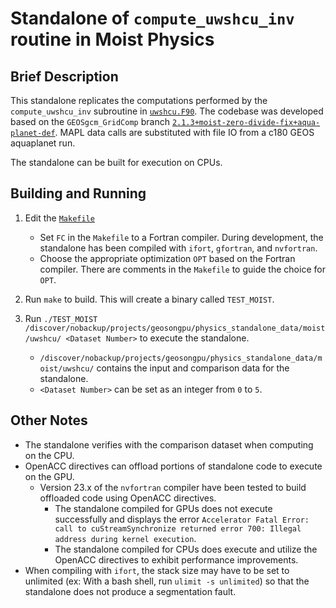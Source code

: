 # Standalone of `compute_uwshcu_inv` routine in Moist Physics

## Brief Description

This standalone replicates the computations performed by the `compute_uwshcu_inv` subroutine in [`uwshcu.F90`](https://github.com/GEOS-ESM/GEOSgcm_GridComp/blob/2.1.3%2Bmoist-zero-divide-fix%2Baqua-planet-def/GEOSagcm_GridComp/GEOSphysics_GridComp/GEOSmoist_GridComp/uwshcu.F90#L74).  The codebase was developed based on the `GEOSgcm_GridComp` branch [`2.1.3+moist-zero-divide-fix+aqua-planet-def`](https://github.com/GEOS-ESM/GEOSgcm_GridComp/tree/2.1.3%2Bmoist-zero-divide-fix%2Baqua-planet-def).  MAPL data calls are substituted with file IO from a c180 GEOS aquaplanet run.

The standalone can be built for execution on CPUs.

## Building and Running

1. Edit the [`Makefile`](https://github.com/GEOS-ESM/GEOSgcm_GridComp/blob/orphan/openacc/moist/uw_shal_conv/Makefile)
    - Set `FC` in the `Makefile` to a Fortran compiler.  During development, the standalone has been compiled with `ifort`, `gfortran`, and `nvfortran`.
    - Choose the appropriate optimization `OPT` based on the Fortran compiler.  There are comments in the `Makefile` to guide the choice for `OPT`.

2. Run `make` to build.  This will create a binary called `TEST_MOIST`.

3. Run `./TEST_MOIST /discover/nobackup/projects/geosongpu/physics_standalone_data/moist/uwshcu/ <Dataset Number>` to execute the standalone.
    - `/discover/nobackup/projects/geosongpu/physics_standalone_data/moist/uwshcu/` contains the input and comparison data for the standalone.
    - `<Dataset Number>` can be set as an integer from `0` to `5`.

## Other Notes
- The standalone verifies with the comparison dataset when computing on the CPU.
- OpenACC directives can offload portions of standalone code to execute on the GPU.
    - Version 23.x of the `nvfortran` compiler have been tested to build offloaded code using OpenACC directives.
        - The standalone compiled for GPUs does not execute successfully and displays the error `Accelerator Fatal Error: call to cuStreamSynchronize returned error 700: Illegal address during kernel execution`.
        - The standalone compiled for CPUs does execute and utilize the OpenACC directives to exhibit performance improvements.
- When compiling with `ifort`, the stack size may have to be set to unlimited (ex: With a bash shell, run `ulimit -s unlimited`) so that the standalone does not produce a segmentation fault.
